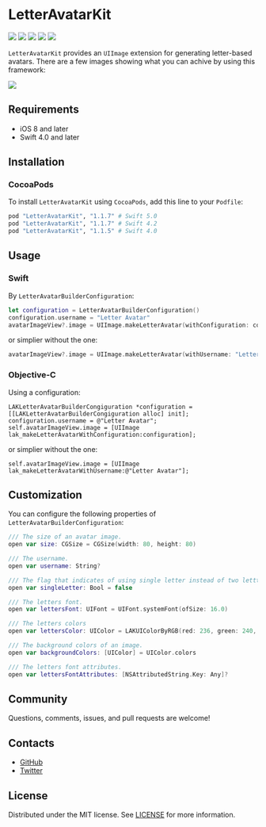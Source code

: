# LetterAvatarKit

![][Platform] ![][Travis] ![][Pods] ![][Swift Version] ![][Codacy Badge]

`LetterAvatarKit` provides an ```UIImage``` extension for generating letter-based avatars. There are a few images showing what you can achive by using this framework:

![][screenshots]

## Requirements
- iOS 8 and later
- Swift 4.0 and later

## Installation

### CocoaPods

To install `LetterAvatarKit` using `CocoaPods`, add this line to your `Podfile`:
```ruby
pod "LetterAvatarKit", "1.1.7" # Swift 5.0
pod "LetterAvatarKit", "1.1.7" # Swift 4.2
pod "LetterAvatarKit", "1.1.5" # Swift 4.0
```

## Usage

### Swift

By `LetterAvatarBuilderConfiguration`:
```swift
let configuration = LetterAvatarBuilderConfiguration()
configuration.username = "Letter Avatar"
avatarImageView?.image = UIImage.makeLetterAvatar(withConfiguration: configuration)
```
or simplier without the one:
```swift
avatarImageView?.image = UIImage.makeLetterAvatar(withUsername: "Letter Avatar")
```

### Objective-C

Using a configuration:
```objc
LAKLetterAvatarBuilderCongiguration *configuration = [[LAKLetterAvatarBuilderCongiguration alloc] init];
configuration.username = @"Letter Avatar";
self.avatarImageView.image = [UIImage lak_makeLetterAvatarWithConfiguration:configuration];
```
or simplier without the one:
```objc
self.avatarImageView.image = [UIImage lak_makeLetterAvatarWithUsername:@"Letter Avatar"];
```

## Customization

You can configure the following properties of `LetterAvatarBuilderConfiguration`:

```swift
/// The size of an avatar image.
open var size: CGSize = CGSize(width: 80, height: 80)
```

```swift
/// The username.
open var username: String?
```

```swift
/// The flag that indicates of using single letter instead of two lettters.
open var singleLetter: Bool = false
```

```swift
/// The letters font.
open var lettersFont: UIFont = UIFont.systemFont(ofSize: 16.0)
```

```swift
/// The letters colors
open var lettersColor: UIColor = LAKUIColorByRGB(red: 236, green: 240, blue: 241)
```

```swift
/// The background colors of an image.
open var backgroundColors: [UIColor] = UIColor.colors
```

```swift
/// The letters font attributes.
open var lettersFontAttributes: [NSAttributedString.Key: Any]?
```

## Community

Questions, comments, issues, and pull requests are welcome!

## Contacts

- [GitHub](https://github.com/vpeschenkov)
- [Twitter](https://twitter.com/vpeschenkov)

## License

Distributed under the MIT license. See [LICENSE](https://github.com/vpeschenkov/LetterAvatarKit/blob/master/LICENSE) for more information.

[Screenshots]: https://i.imgur.com/n3SjH6q.jpg
[Platform]: https://cocoapod-badges.herokuapp.com/p/LetterAvatarKit/badge.png
[Travis]: https://travis-ci.org/vpeschenkov/LetterAvatarKit.svg?branch=master
[Pods]: https://cocoapod-badges.herokuapp.com/v/LetterAvatarKit/badge.png
[Swift Version]: https://img.shields.io/badge/swift-4.2-orange.svg?style=flat
[Codacy Badge]: https://api.codacy.com/project/badge/Grade/d0f9b1a4ccb64d4aacd18a971e4cf8b7

